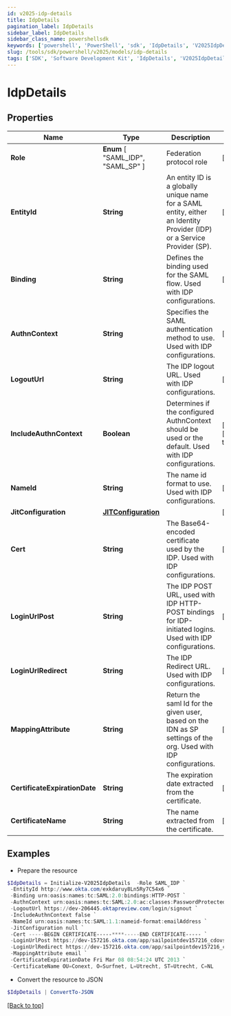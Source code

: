 ```yaml
---
id: v2025-idp-details
title: IdpDetails
pagination_label: IdpDetails
sidebar_label: IdpDetails
sidebar_class_name: powershellsdk
keywords: ['powershell', 'PowerShell', 'sdk', 'IdpDetails', 'V2025IdpDetails'] 
slug: /tools/sdk/powershell/v2025/models/idp-details
tags: ['SDK', 'Software Development Kit', 'IdpDetails', 'V2025IdpDetails']
---
```



# IdpDetails

## Properties

Name | Type | Description | Notes
------------ | ------------- | ------------- | -------------
**Role** |  **Enum** [  "SAML_IDP",    "SAML_SP" ] | Federation protocol role | [optional] 
**EntityId** | **String** | An entity ID is a globally unique name for a SAML entity, either an Identity Provider (IDP) or a Service Provider (SP). | [optional] 
**Binding** | **String** | Defines the binding used for the SAML flow. Used with IDP configurations. | [optional] 
**AuthnContext** | **String** | Specifies the SAML authentication method to use. Used with IDP configurations. | [optional] 
**LogoutUrl** | **String** | The IDP logout URL. Used with IDP configurations. | [optional] 
**IncludeAuthnContext** | **Boolean** | Determines if the configured AuthnContext should be used or the default. Used with IDP configurations. | [optional] [default to $false]
**NameId** | **String** | The name id format to use. Used with IDP configurations. | [optional] 
**JitConfiguration** | [**JITConfiguration**](jit-configuration) |  | [optional] 
**Cert** | **String** | The Base64-encoded certificate used by the IDP. Used with IDP configurations. | [optional] 
**LoginUrlPost** | **String** | The IDP POST URL, used with IDP HTTP-POST bindings for IDP-initiated logins. Used with IDP configurations. | [optional] 
**LoginUrlRedirect** | **String** | The IDP Redirect URL. Used with IDP configurations. | [optional] 
**MappingAttribute** | **String** | Return the saml Id for the given user, based on the IDN as SP settings of the org. Used with IDP configurations. | [required]
**CertificateExpirationDate** | **String** | The expiration date extracted from the certificate. | [optional] 
**CertificateName** | **String** | The name extracted from the certificate. | [optional] 

## Examples

- Prepare the resource
```powershell
$IdpDetails = Initialize-V2025IdpDetails  -Role SAML_IDP `
 -EntityId http://www.okta.com/exkdaruy8Ln5Ry7C54x6 `
 -Binding urn:oasis:names:tc:SAML:2.0:bindings:HTTP-POST `
 -AuthnContext urn:oasis:names:tc:SAML:2.0:ac:classes:PasswordProtectedTransport `
 -LogoutUrl https://dev-206445.oktapreview.com/login/signout `
 -IncludeAuthnContext false `
 -NameId urn:oasis:names:tc:SAML:1.1:nameid-format:emailAddress `
 -JitConfiguration null `
 -Cert -----BEGIN CERTIFICATE-----****-----END CERTIFICATE----- `
 -LoginUrlPost https://dev-157216.okta.com/app/sailpointdev157216_cdovsaml_1/exkdaruy8Ln5Ry7C54x6/sso/saml `
 -LoginUrlRedirect https://dev-157216.okta.com/app/sailpointdev157216_cdovsaml_1/exkdaruy8Ln5Ry7C54x6/sso/saml `
 -MappingAttribute email `
 -CertificateExpirationDate Fri Mar 08 08:54:24 UTC 2013 `
 -CertificateName OU=Conext, O=Surfnet, L=Utrecht, ST=Utrecht, C=NL
```

- Convert the resource to JSON
```powershell
$IdpDetails | ConvertTo-JSON
```


[[Back to top]](#) 

